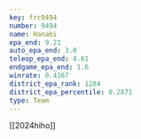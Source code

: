 ```yaml
---
key: frc9494
number: 9494
name: Hanabi
epa_end: 9.21
auto_epa_end: 3.0
teleop_epa_end: 4.61
endgame_epa_end: 1.6
winrate: 0.4167
district_epa_rank: 1284
district_epa_percentile: 0.2871
type: Team
---
```

[[2024hiho]]
